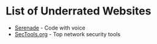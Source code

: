 # List of Underrated Websites

- [Serenade](https://serenade.ai/) - Code with voice
- [SecTools.org](https://sectools.org/) - Top network security tools
